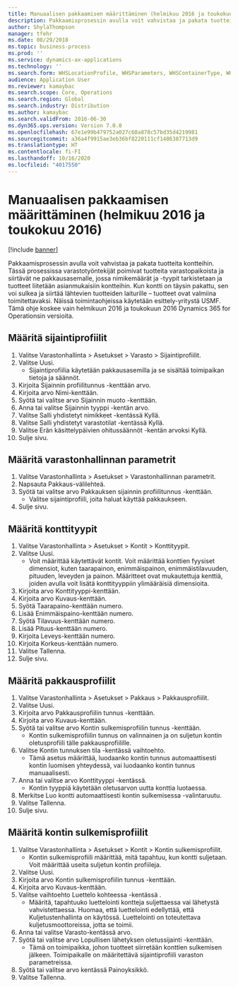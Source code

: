 ```yaml
---
title: Manuaalisen pakkaamisen määrittäminen (helmikuu 2016 ja toukokuu 2016)
description: Pakkaamisprosessin avulla voit vahvistaa ja pakata tuotteita kontteihin.
author: ShylaThompson
manager: tfehr
ms.date: 08/29/2018
ms.topic: business-process
ms.prod: ''
ms.service: dynamics-ax-applications
ms.technology: ''
ms.search.form: WHSLocationProfile, WHSParameters, WHSContainerType, WHSPackProfile, WHSCloseContainerProfile, InventLocationIdLookup, UnitOfMeasureLookup
audience: Application User
ms.reviewer: kamaybac
ms.search.scope: Core, Operations
ms.search.region: Global
ms.search.industry: Distribution
ms.author: kamaybac
ms.search.validFrom: 2016-06-30
ms.dyn365.ops.version: Version 7.0.0
ms.openlocfilehash: 67e1e99b479752a027c60a878c57bd35d4219981
ms.sourcegitcommit: a36a4f9915ae3eb36bf8220111cf1486387713d9
ms.translationtype: HT
ms.contentlocale: fi-FI
ms.lasthandoff: 10/16/2020
ms.locfileid: "4017550"
---
```

# <a name="set-up-manual-packing-february-2016--may-2016"></a>Manuaalisen pakkaamisen määrittäminen (helmikuu 2016 ja toukokuu 2016)

[!include [banner](../../includes/banner.md)]

Pakkaamisprosessin avulla voit vahvistaa ja pakata tuotteita kontteihin. Tässä prosessissa varastotyöntekijät poimivat tuotteita varastopaikoista ja siirtävät ne pakkausasemalle, jossa nimikemäärät ja -tyypit tarkistetaan ja tuotteet liitetään asianmukaisiin kontteihin. Kun kontti on täysin pakattu, sen voi sulkea ja siirtää lähtevien tuotteiden laiturille – tuotteet ovat valmiina toimitettavaksi. Näissä toimintaohjeissa käytetään esittely-yritystä USMF. Tämä ohje koskee vain helmikuun 2016 ja toukokuun 2016 Dynamics 365 for Operationsin versioita.


## <a name="set-up-location-profiles"></a>Määritä sijaintiprofiilit
1. Valitse Varastonhallinta > Asetukset > Varasto > Sijaintiprofiilit.
2. Valitse Uusi.
    * Sijaintiprofiilia käytetään pakkausasemilla ja se sisältää toimipaikan tietoja ja säännöt.  
3. Kirjoita Sijainnin profiilitunnus -kenttään arvo.
4. Kirjoita arvo Nimi-kenttään.
5. Syötä tai valitse arvo Sijainnin muoto -kenttään.
6. Anna tai valitse Sijainnin tyyppi -kentän arvo.
7. Valitse Salli yhdistetyt nimikkeet -kentässä Kyllä.
8. Valitse Salli yhdistetyt varastotilat -kentässä Kyllä.
9. Valitse Erän käsittelypäivien ohitussäännöt -kentän arvoksi Kyllä.
10. Sulje sivu.

## <a name="set-up-warehouse-management-parameters"></a>Määritä varastonhallinnan parametrit 
1. Valitse Varastonhallinta > Asetukset > Varastonhallinnan parametrit.
2. Napsauta Pakkaus-välilehteä.
3. Syötä tai valitse arvo Pakkauksen sijainnin profiilitunnus -kenttään.
    * Valitse sijaintiprofiili, joita haluat käyttää pakkaukseen.  
4. Sulje sivu.

## <a name="set-up-container-types"></a>Määritä konttityypit
1. Valitse Varastonhallinta > Asetukset > Kontit > Konttityypit.
2. Valitse Uusi.
    * Voit määrittää käytettävät kontit. Voit määrittää konttien fyysiset dimensiot, kuten taarapainon, enimmäispainon, enimmäistilavuuden, pituuden, leveyden ja painon.  Määritteet ovat mukautettuja kenttiä, joiden avulla voit lisätä konttityyppiin ylimääräisiä dimensioita.     
3. Kirjoita arvo Konttityyppi-kenttään.
4. Kirjoita arvo Kuvaus-kenttään.
5. Syötä Taarapaino-kenttään numero.
6. Lisää Enimmäispaino-kenttään numero.
7. Syötä Tilavuus-kenttään numero.
8. Lisää Pituus-kenttään numero.
9. Kirjoita Leveys-kenttään numero.
10. Kirjoita Korkeus-kenttään numero.
11. Valitse Tallenna.
12. Sulje sivu.

## <a name="set-up-packing-profiles"></a>Määritä pakkausprofiilit
1. Valitse Varastonhallinta > Asetukset > Pakkaus > Pakkausprofiilit.
2. Valitse Uusi.
3. Kirjoita arvo Pakkausprofiilin tunnus -kenttään.
4. Kirjoita arvo Kuvaus-kenttään.
5. Syötä tai valitse arvo Kontin sulkemisprofiilin tunnus -kenttään.
    * Kontin sulkemisprofiilin tunnus on valinnainen ja on suljetun kontin oletusprofiili tälle pakkausprofiilille.  
6. Valitse Kontin tunnuksen tila -kentässä vaihtoehto.
    * Tämä asetus määrittää, luodaanko kontin tunnus automaattisesti kontin luomisen yhteydessä, vai luodaanko kontin tunnus manuaalisesti.  
7. Anna tai valitse arvo Konttityyppi -kentässä.
    * Kontin tyyppiä käytetään oletusarvon uutta konttia luotaessa.  
8. Merkitse Luo kontti automaattisesti kontin sulkemisessa -valintaruutu.
9. Valitse Tallenna.
10. Sulje sivu.

## <a name="set-up-container-closing-profiles"></a>Määritä kontin sulkemisprofiilit
1. Valitse Varastonhallinta > Asetukset > Kontit > Kontin sulkemisprofiilit.
    * Kontin sulkemisprofiili määrittää, mitä tapahtuu, kun kontti suljetaan. Voit määrittää useita suljetun kontin profiileja.       
2. Valitse Uusi.
3. Kirjoita arvo Kontin sulkemisprofiilin tunnus -kenttään.
4. Kirjoita arvo Kuvaus-kenttään.
5. Valitse vaihtoehto Luettelo kohteessa -kentässä .
    * Määritä, tapahtuuko luettelointi kontteja suljettaessa vai lähetystä vahvistettaessa. Huomaa, että luettelointi edellyttää, että Kuljetustenhallinta on käytössä. Luettelointi on toteutettava kuljetusmoottoreissa, jotta se toimii.  
6. Anna tai valitse Varasto-kentässä arvo.
7. Syötä tai valitse arvo Lopullisen lähetyksen oletussijainti -kenttään.
    * Tämä on toimipaikka, johon tuotteet siirretään konttien sulkemisen jälkeen. Toimipaikalle on määritettävä sijaintiprofiili varaston parametreissa.  
8. Syötä tai valitse arvo kentässä Painoyksikkö.
9. Valitse Tallenna.

